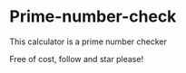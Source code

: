 # Prime-number-check
This calculator is a prime number checker

Free of cost, follow and star please!

